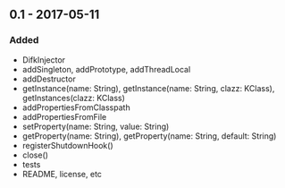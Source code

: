 ## 0.1 - 2017-05-11
### Added
- DifkInjector
- addSingleton, addPrototype, addThreadLocal
- addDestructor
- getInstance(name: String), getInstance(name: String, clazz: KClass<T>), getInstances(clazz: KClass<T>)
- addPropertiesFromClasspath
- addPropertiesFromFile
- setProperty(name: String, value: String)
- getProperty(name: String), getProperty(name: String, default: String)
- registerShutdownHook()
- close()
- tests
- README, license, etc
